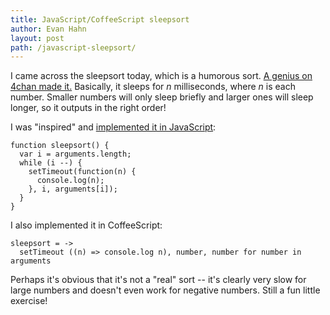 ```yaml
---
title: JavaScript/CoffeeScript sleepsort
author: Evan Hahn
layout: post
path: /javascript-sleepsort/
---
```


I came across the sleepsort today, which is a humorous sort. [A genius on 4chan made it.](http://dis.4chan.org/read/prog/1295544154) Basically, it sleeps for _n_ milliseconds, where _n_ is each number. Smaller numbers will only sleep briefly and larger ones will sleep longer, so it outputs in the right order!

I was "inspired" and [implemented it in JavaScript](https://gist.github.com/3330517):

    function sleepsort() {
      var i = arguments.length;
      while (i --) {
        setTimeout(function(n) {
          console.log(n);
        }, i, arguments[i]);
      }
    }

I also implemented it in CoffeeScript:

    sleepsort = ->
      setTimeout ((n) => console.log n), number, number for number in arguments

Perhaps it's obvious that it's not a "real" sort -- it's clearly very slow for large numbers and doesn't even work for negative numbers. Still a fun little exercise!
